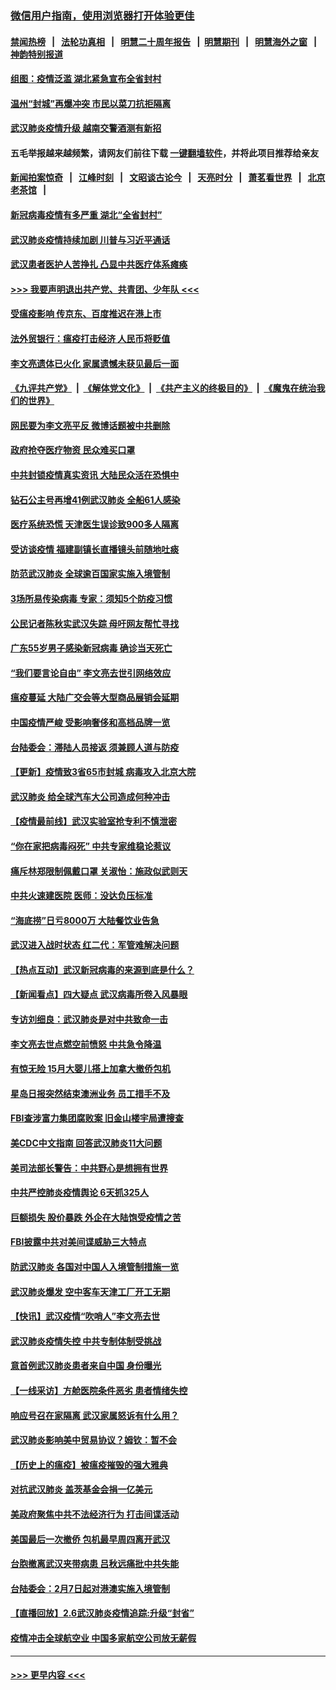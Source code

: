 ### [微信用户指南，使用浏览器打开体验更佳](https://github.com/gfw-breaker/banned-news1/blob/master/indexes/wechat-guide.md?t=0)
#### [禁闻热榜](热点新闻.md?t=0)  &nbsp;&nbsp;|&nbsp;&nbsp; [法轮功真相](https://github.com/gfw-breaker/truth/blob/master/README.md?t=0) &nbsp;&nbsp;|&nbsp;&nbsp; [明慧二十周年报告](https://github.com/gfw-breaker/mh-reports/blob/master/README.md?t=0) &nbsp;&nbsp;|&nbsp;&nbsp;[明慧期刊](https://github.com/gfw-breaker/mh-qikan) &nbsp;&nbsp;|&nbsp;&nbsp; [明慧海外之窗](https://github.com/gfw-breaker/mh-news/blob/master/README.md?t=0) &nbsp;&nbsp;|&nbsp;&nbsp; [神韵特别报道](https://github.com/gfw-breaker/mh-news/blob/master/shenyun.md?t=0)
#### [组图：疫情泛滥 湖北紧急宣布全省封村](../pages/nsc413/n11851563.md?t=02072144) 
#### [温州“封城”再爆冲突 市民以菜刀抗拒隔离](../pages/nsc413/n11851538.md?t=02072144) 
#### [武汉肺炎疫情升级 越南交警酒测有新招](../pages/nsc413/n11851632.md?t=02072144) 
#### 五毛举报越来越频繁，请网友们前往下载 [一键翻墙软件](https://github.com/gfw-breaker/ssr-accounts)，并将此项目推荐给亲友
#### [新闻拍案惊奇](https://github.com/gfw-breaker/banned-news1/blob/master/pages/link4.md) &nbsp;&nbsp;|&nbsp;&nbsp; [江峰时刻](https://github.com/gfw-breaker/banned-news1/blob/master/pages/link4.md) &nbsp;&nbsp;|&nbsp;&nbsp; [文昭谈古论今](https://github.com/gfw-breaker/banned-news1/blob/master/pages/link4.md) &nbsp;&nbsp;|&nbsp;&nbsp; [天亮时分](https://github.com/gfw-breaker/banned-news1/blob/master/pages/link4.md) &nbsp;&nbsp;|&nbsp;&nbsp; [萧茗看世界](https://github.com/gfw-breaker/banned-news1/blob/master/pages/link4.md) &nbsp;&nbsp;|&nbsp;&nbsp; [北京老茶馆](https://github.com/gfw-breaker/banned-news1/blob/master/pages/link4.md) &nbsp;&nbsp;|&nbsp;&nbsp; 
#### [新冠病毒疫情有多严重 湖北“全省封村”](../pages/nsc413/n11851296.md?t=02072144) 
#### [武汉肺炎疫情持续加剧 川普与习近平通话](../pages/nsc413/n11851613.md?t=02072144) 
#### [武汉患者医护人苦挣扎 凸显中共医疗体系瘫痪](../pages/nsc413/n11850083.md?t=02072144) 
#### [>>> 我要声明退出共产党、共青团、少年队 <<<](https://github.com/begood0513/goodnews/blob/master/quit/letter.md) 
#### [受瘟疫影响 传京东、百度推迟在港上市](../pages/nsc413/n11851409.md?t=02072144) 
#### [法外贸银行：瘟疫打击经济 人民币将贬值](../pages/nsc413/n11850538.md?t=02072144) 
#### [李文亮遗体已火化 家属遗憾未获见最后一面](../pages/nsc413/n11851128.md?t=02072144) 
#### [《九评共产党》](https://github.com/begood0513/9ping.md/blob/master/README.md) &nbsp;|&nbsp; [《解体党文化》](../../../../jtdwh.md/blob/master/README.md)  &nbsp;|&nbsp; [《共产主义的终极目的》](../../../../gczydzjmd.md/blob/master/README.md) &nbsp;|&nbsp; [《魔鬼在统治我们的世界》](../../../../mgztzwmdsj.md/blob/master/README.md) 
#### [网民要为李文亮平反 微博话题被中共删除](../pages/nsc413/n11851177.md?t=02072144) 
#### [政府抢夺医疗物资 民众难买口罩](../pages/nsc413/n11851017.md?t=02072144) 
#### [中共封锁疫情真实资讯 大陆民众活在恐惧中](../pages/nsc413/n11850699.md?t=02072144) 
#### [钻石公主号再增41例武汉肺炎 全船61人感染](../pages/nsc413/n11850401.md?t=02072144) 
#### [医疗系统恐慌 天津医生误诊致900多人隔离](../pages/nsc413/n11850609.md?t=02072144) 
#### [受访谈疫情 福建副镇长直播镜头前随地吐痰](../pages/nsc413/n11850758.md?t=02072144) 
#### [防范武汉肺炎 全球逾百国家实施入境管制](../pages/nsc413/n11850557.md?t=02072144) 
#### [3场所易传染病毒 专家：须知5个防疫习惯](../pages/nsc413/n11849662.md?t=02072144) 
#### [公民记者陈秋实武汉失踪 母吁网友帮忙寻找](../pages/nsc413/n11850638.md?t=02072144) 
#### [广东55岁男子感染新冠病毒 确诊当天死亡](../pages/nsc413/n11850590.md?t=02072144) 
#### [“我们要言论自由” 李文亮去世引网络效应](../pages/nsc413/n11850484.md?t=02072144) 
#### [瘟疫蔓延 大陆广交会等大型商品展销会延期](../pages/nsc413/n11850521.md?t=02072144) 
#### [中国疫情严峻 受影响奢侈和高档品牌一览](../pages/nsc413/n11850319.md?t=02072144) 
#### [台陆委会：滞陆人员接返 须兼顾人道与防疫](../pages/nsc413/n11850414.md?t=02072144) 
#### [【更新】疫情致3省65市封城 病毒攻入北京大院](../pages/nsc413/n11801312.md?t=02072144) 
#### [武汉肺炎 给全球汽车大公司造成何种冲击](../pages/nsc413/n11850056.md?t=02072144) 
#### [【疫情最前线】武汉实验室抢专利不慎泄密](../pages/nsc413/n11850310.md?t=02072144) 
#### [“你在家把病毒闷死” 中共专家维稳论惹议](../pages/nsc413/n11850048.md?t=02072144) 
#### [痛斥林郑限制佩戴口罩 关淑怡：施政似武则天](../pages/nsc413/n11849645.md?t=02072144) 
#### [中共火速建医院 医师：没达负压标准](../pages/nsc413/n11848938.md?t=02072144) 
#### [“海底捞”日亏8000万 大陆餐饮业告急](../pages/nsc413/n11850010.md?t=02072144) 
#### [武汉进入战时状态 红二代：军管难解决问题](../pages/nsc413/n11849976.md?t=02072144) 
#### [【热点互动】武汉新冠病毒的来源到底是什么？](../pages/nsc413/n11849749.md?t=02072144) 
#### [【新闻看点】四大疑点 武汉病毒所卷入风暴眼](../pages/nsc413/n11849608.md?t=02072144) 
#### [专访刘细良：武汉肺炎是对中共致命一击](../pages/nsc413/n11849934.md?t=02072144) 
#### [李文亮去世点燃空前愤怒 中共急令降温](../pages/nsc413/n11849864.md?t=02072144) 
#### [有惊无险 15月大婴儿搭上加拿大撤侨包机](../pages/nsc413/n11849698.md?t=02072144) 
#### [星岛日报突然结束澳洲业务 员工措手不及](../pages/nsc413/n11849722.md?t=02072144) 
#### [FBI查涉富力集团腐败案 旧金山楼宇局遭搜查](../pages/nsc413/n11848419.md?t=02072144) 
#### [美CDC中文指南 回答武汉肺炎11大问题](../pages/nsc413/n11849703.md?t=02072144) 
#### [美司法部长警告：中共野心是想拥有世界](../pages/nsc413/n11849769.md?t=02072144) 
#### [中共严控肺炎疫情舆论 6天抓325人](../pages/nsc413/n11849529.md?t=02072144) 
#### [巨额损失 股价暴跌 外企在大陆饱受疫情之苦](../pages/nsc413/n11849651.md?t=02072144) 
#### [FBI披露中共对美间谍威胁三大特点](../pages/nsc413/n11849700.md?t=02072144) 
#### [防武汉肺炎 各国对中国人入境管制措施一览](../pages/nsc413/n11838726.md?t=02072144) 
#### [武汉肺炎爆发 空中客车天津工厂开工无期](../pages/nsc413/n11849634.md?t=02072144) 
#### [【快讯】武汉疫情“吹哨人”李文亮去世](../pages/nsc413/n11849459.md?t=02072144) 
#### [武汉肺炎疫情失控 中共专制体制受挑战](../pages/nsc413/n11849457.md?t=02072144) 
#### [意首例武汉肺炎患者来自中国 身份曝光](../pages/nsc413/n11849454.md?t=02072144) 
#### [【一线采访】方舱医院条件恶劣 患者情绪失控](../pages/nsc413/n11848910.md?t=02072144) 
#### [响应号召在家隔离 武汉家属怒诉有什么用？](../pages/nsc413/n11849412.md?t=02072144) 
#### [武汉肺炎影响美中贸易协议？姆钦：暂不会](../pages/nsc413/n11849497.md?t=02072144) 
#### [【历史上的瘟疫】被瘟疫摧毁的强大雅典](../pages/nsc413/n11849036.md?t=02072144) 
#### [对抗武汉肺炎 盖茨基金会捐一亿美元](../pages/nsc413/n11848953.md?t=02072144) 
#### [美政府聚焦中共不法经济行为 打击间谍活动](../pages/nsc413/n11849322.md?t=02072144) 
#### [美国最后一次撤侨 包机最早周四离开武汉](../pages/nsc413/n11849395.md?t=02072144) 
#### [台胞撤离武汉夹带病患 吕秋远痛批中共失能](../pages/nsc413/n11849153.md?t=02072144) 
#### [台陆委会：2月7日起对港澳实施入境管制](../pages/nsc413/n11848681.md?t=02072144) 
#### [【直播回放】2.6武汉肺炎疫情追踪:升级“封省”](../pages/nsc413/n11848948.md?t=02072144) 
#### [疫情冲击全球航空业 中国多家航空公司放无薪假](../pages/nsc413/n11849188.md?t=02072144) 

----
#### [ >>> 更早内容 <<< ](../indexes/nsc413-earlier.md)
